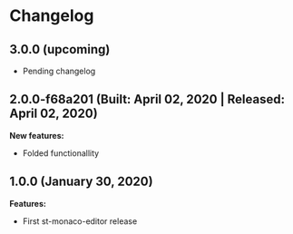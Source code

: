 # Changelog

## 3.0.0 (upcoming)

* Pending changelog

## 2.0.0-f68a201 (Built: April 02, 2020 | Released: April 02, 2020)

**New features:**

* Folded functionallity

## 1.0.0 (January 30, 2020)

**Features:**
* First st-monaco-editor release

